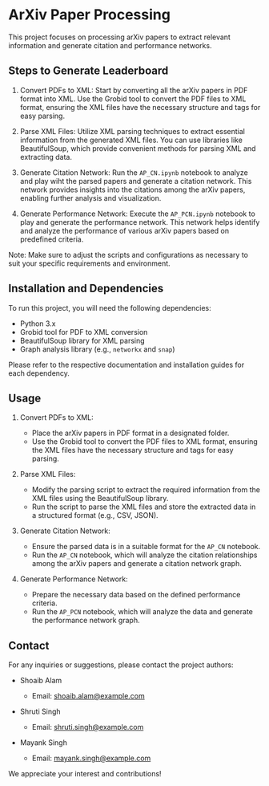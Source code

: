 # ArXiv Paper Processing

This project focuses on processing arXiv papers to extract relevant information and generate citation and performance networks.

## Steps to Generate Leaderboard

1. Convert PDFs to XML: Start by converting all the arXiv papers in PDF format into XML. Use the Grobid tool to convert the PDF files to XML format, ensuring the XML files have the necessary structure and tags for easy parsing.

2. Parse XML Files: Utilize XML parsing techniques to extract essential information from the generated XML files. You can use libraries like BeautifulSoup, which provide convenient methods for parsing XML and extracting data.

3. Generate Citation Network: Run the `AP_CN.ipynb` notebook to analyze and play wiht the parsed papers and generate a citation network. This network provides insights into the citations among the arXiv papers, enabling further analysis and visualization.

4. Generate Performance Network: Execute the `AP_PCN.ipynb` notebook to play and  generate the performance network. This network helps identify and analyze the performance of various arXiv papers based on predefined criteria.

Note: Make sure to adjust the scripts and configurations as necessary to suit your specific requirements and environment.

## Installation and Dependencies

To run this project, you will need the following dependencies:
- Python 3.x
- Grobid tool for PDF to XML conversion
- BeautifulSoup library for XML parsing
- Graph analysis library (e.g., `networkx` and `snap`)

Please refer to the respective documentation and installation guides for each dependency.

## Usage

1. Convert PDFs to XML:
   - Place the arXiv papers in PDF format in a designated folder.
   - Use the Grobid tool to convert the PDF files to XML format, ensuring the XML files have the necessary structure and tags for easy parsing.

2. Parse XML Files:
   - Modify the parsing script  to extract the required information from the XML files using the BeautifulSoup library.
   - Run the script to parse the XML files and store the extracted data in a structured format (e.g., CSV, JSON).

3. Generate Citation Network:
   - Ensure the parsed data is in a suitable format for the `AP_CN` notebook.
   - Run the `AP_CN` notebook, which will analyze the citation relationships among the arXiv papers and generate a citation network graph.

4. Generate Performance Network:
   - Prepare the necessary data based on the defined performance criteria.
   - Run the `AP_PCN` notebook, which will analyze the data and generate the performance network graph.

<!-- ## Contributing

Contributions to this project are welcome. Please follow the guidelines outlined in the CONTRIBUTING.md file.

## License

This project is licensed under the [MIT License](LICENSE). -->

## Contact

For any inquiries or suggestions, please contact the project authors:

- Shoaib Alam
  - Email: shoaib.alam@example.com

- Shruti Singh
  - Email: shruti.singh@example.com

- Mayank Singh
  - Email: mayank.singh@example.com

We appreciate your interest and contributions!
